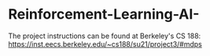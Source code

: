 # Reinforcement-Learning-AI-
The project instructions can be found at Berkeley's CS 188:
https://inst.eecs.berkeley.edu/~cs188/su21/project3/#mdps
